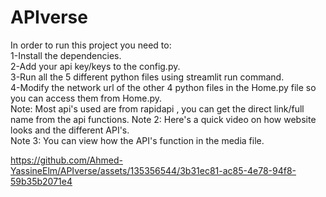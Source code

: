 # APIverse
In order to run this project you need to:  
1-Install the dependencies.  
2-Add your api key/keys to the config.py.  
3-Run all the 5 different python files using streamlit run command.  
4-Modify the network url of the other 4 python files in the Home.py file so you can access them from Home.py.  
Note: Most api's used are from rapidapi , you can get the direct link/full name from the api functions.
Note 2: Here's a quick video on how website looks and the different API's.  
Note 3: You can view how the API's function in the media file.  


https://github.com/Ahmed-YassineElm/APIverse/assets/135356544/3b31ec81-ac85-4e78-94f8-59b35b2071e4



